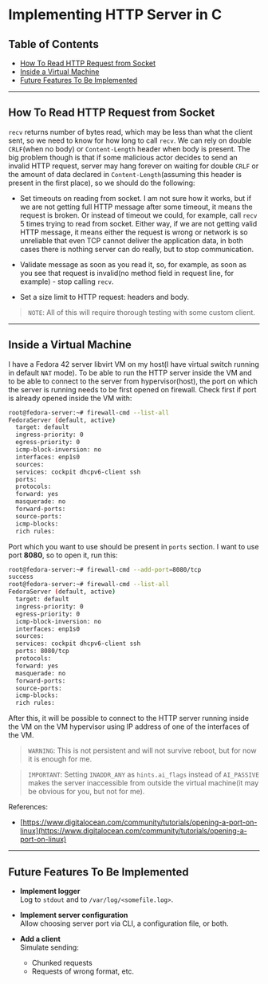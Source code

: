 # Implementing HTTP Server in C

## Table of Contents
- [How To Read HTTP Request from Socket](#how-to-read-http-request-from-socket)
- [Inside a Virtual Machine](#inside-a-virtual-machine)
- [Future Features To Be Implemented](#future-features-to-be-implemented)

---

## How To Read HTTP Request from Socket

`recv` returns number of bytes read, which may be less than what the client sent, so we need to know for how long to call `recv`. We can rely on double `CRLF`(when no body) or `Content-Length` header when body is present. The big problem though is that if some malicious actor decides to send an invalid HTTP request, server may hang forever on waiting for double `CRLF` or the amount of data declared in `Content-Length`(assuming this header is present in the first place), so we should do the following:

- Set timeouts on reading from socket. I am not sure how it works, but if we are not getting full HTTP message after some timeout, it means the request is broken. Or instead of timeout we could, for example, call `recv` 5 times trying to read from socket. Either way, if we are not getting valid HTTP message, it means either the request is wrong or network is so unreliable that even TCP cannot deliver the application data, in both cases there is nothing server can do really, but to stop communication.

- Validate message as soon as you read it, so, for example, as soon as you see that request is invalid(no method field in request line, for example) - stop calling `recv`.

- Set a size limit to HTTP request: headers and body.

> `NOTE`: All of this will require thorough testing with some custom client.

---

## Inside a Virtual Machine

I have a Fedora 42 server libvirt VM on my host(I have virtual switch running in default `NAT` mode). To be able to run the HTTP server inside the VM and to be able to connect to the server from hypervisor(host), the port on which the server is running needs to be first opened on firewall. Check first if port is already opened inside the VM with:

```bash
root@fedora-server:~# firewall-cmd --list-all
FedoraServer (default, active)
  target: default
  ingress-priority: 0
  egress-priority: 0
  icmp-block-inversion: no
  interfaces: enp1s0
  sources:
  services: cockpit dhcpv6-client ssh
  ports:
  protocols:
  forward: yes
  masquerade: no
  forward-ports:
  source-ports:
  icmp-blocks:
  rich rules:
```

Port which you want to use should be present in `ports` section. I want to use port **8080**, so to open it, run this:

```bash
root@fedora-server:~# firewall-cmd --add-port=8080/tcp
success
root@fedora-server:~# firewall-cmd --list-all
FedoraServer (default, active)
  target: default
  ingress-priority: 0
  egress-priority: 0
  icmp-block-inversion: no
  interfaces: enp1s0
  sources:
  services: cockpit dhcpv6-client ssh
  ports: 8080/tcp
  protocols:
  forward: yes
  masquerade: no
  forward-ports:
  source-ports:
  icmp-blocks:
  rich rules:
```

After this, it will be possible to connect to the HTTP server running inside the VM on the VM hypervisor using IP address of one of the interfaces of the VM.

> `WARNING`: This is not persistent and will not survive reboot, but for now it is enough for me.

> `IMPORTANT`: Setting `INADDR_ANY` as `hints.ai_flags` instead of `AI_PASSIVE` makes the server inaccessible from outside the virtual machine(it may be obvious for you, but not for me).

References:

- [https://www.digitalocean.com/community/tutorials/opening-a-port-on-linux](https://www.digitalocean.com/community/tutorials/opening-a-port-on-linux)

---

## Future Features To Be Implemented

- **Implement logger**  
  Log to `stdout` and to `/var/log/<somefile.log>`.
  
- **Implement server configuration**  
  Allow choosing server port via CLI, a configuration file, or both.
  
- **Add a client**  
  Simulate sending:
  - Chunked requests  
  - Requests of wrong format, etc.

